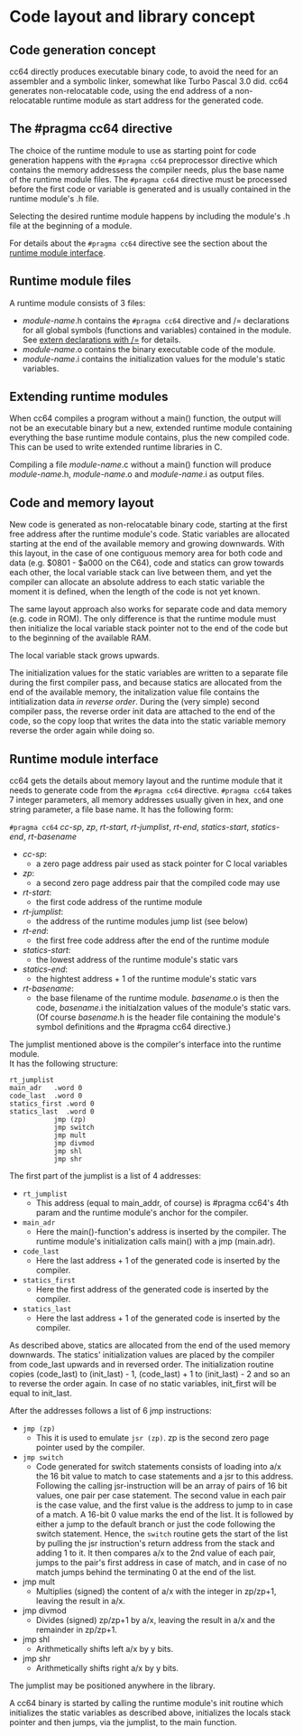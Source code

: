 # Code layout and library concept

## Code generation concept

cc64 directly produces executable binary code, to avoid the need for an
assembler and a symbolic linker, somewhat like Turbo Pascal 3.0 did.
cc64 generates non-relocatable code, using the end address of
a non-relocatable runtime module as start address for the generated code.


## The #pragma cc64 directive

The choice of the runtime module to use as starting point for code generation
happens with the `#pragma cc64` preprocessor directive which contains the
memory addressess the compiler needs, plus the base name of the runtime module
files. The `#pragma cc64` directive must be processed before the first code or
variable is generated and is usually contained in the runtime module's .h file.

Selecting the desired runtime module happens by including the module's .h
file at the beginning of a module.

For details about the `#pragma cc64` directive see the section about the
[runtime module interface](#runtime-module-interface).


## Runtime module files

A runtime module consists of 3 files:

- *module-name*.h contains the `#pragma cc64` directive and /= declarations for
all global symbols (functions and variables) contained in the module.
See [extern declarations with /=](C-lang-subset.md#extern-declarations-with-)
for details.
- *module-name*.o contains the binary executable code of the module.
- *module-name*.i contains the initialization values for the module's static
variables.


## Extending runtime modules

When cc64 compiles a program without a main() function, the output will not be
an executable binary but a new, extended runtime module containing everything
the base runtime module contains, plus the new compiled code. This can be used
to write extended runtime libraries in C.

Compiling a file *module-name*.c without a main() function will produce
*module-name*.h, *module-name*.o and *module-name*.i as output files.


## Code and memory layout

New code is generated as non-relocatable binary code, starting at the first
free address after the runtime module's code. Static variables are allocated
starting at the end of the available memory and growing downwards.
With this layout, in the case of one contiguous memory area for both code and
data (e.g. $0801 - $a000 on the C64), code and statics can grow towards each
other, the local variable stack can live between them, and yet the compiler
can allocate an absolute address to each static variable the moment it is
defined, when the length of the code is not yet known.

The same layout approach also works for separate code and data memory (e.g.
code in ROM). The only difference is that the runtime module must then
initialize the local variable stack pointer not to the end of the code but
to the beginning of the available RAM.

The local variable stack grows upwards.

The initialization values for the static variables are written to a separate
file during the first compiler pass, and because statics are allocated from
the end of the available memory, the initalization value file contains the
intitialization data *in reverse order*. During the (very simple) second
compiler pass, the reverse order init data are attached to the end of the code,
so the copy loop that writes the data into the static variable memory reverse
the order again while doing so.


## Runtime module interface

cc64 gets the details about memory layout and the runtime module that it needs
to generate code from the `#pragma cc64` directive.
`#pragma cc64` takes 7 integer parameters, all memory addresses usually given
in hex, and one string parameter, a file base name. It has the following form:

`#pragma cc64` *cc-sp*, *zp*, *rt-start*, *rt-jumplist*, *rt-end*,
*statics-start*, *statics-end*, *rt-basename*

- *cc-sp*:
  - a zero page address pair used as stack pointer for C local variables
- *zp*:
  - a second zero page address pair that the compiled code may use
- *rt-start*:
  - the first code address of the runtime module
- *rt-jumplist*:
  - the address of the runtime modules jump list (see below)
- *rt-end*:
  - the first free code address after the end of the runtime module
- *statics-start*:
  - the lowest address of the runtime module's static vars
- *statics-end*:
  - the hightest address + 1 of the runtime module's static vars
- *rt-basename*:
  - the base filename of the runtime module. *basename*.o is then the
code, *basename*.i the initialzation values of the module's static vars. (Of
course *basename*.h is the header file containing the module's symbol
definitions and the #pragma cc64 directive.)

The jumplist mentioned above is the compiler's interface into the runtime
module.  
It has the following structure:

```
rt_jumplist
main_adr   .word 0
code_last  .word 0
statics_first .word 0
statics_last  .word 0
           jmp (zp)
           jmp switch
           jmp mult
           jmp divmod
           jmp shl
           jmp shr
```

The first part of the jumplist is a list of 4 addresses:

- `rt_jumplist`
  - This address (equal to main_addr, of course) is #pragma cc64's 4th param
and the runtime module's anchor for the compiler.
- `main_adr`
  - Here the main()-function's address is inserted by the compiler. The
runtime module's initialization calls main() with a jmp (main.adr).
- `code_last`
  - Here the last address + 1 of the generated code is inserted by the compiler.
- `statics_first`
  - Here the first address of the generated code is inserted by the compiler.
- `statics_last`
  - Here the last address + 1 of the generated code is inserted by the compiler.

As described above, statics are allocated from the end of the used memory
downwards. The statics' initialization values are placed by the
compiler from code_last upwards and in reversed order.
The initialization routine copies (code_last) to (init_last) - 1,
(code_last) + 1 to  (init_last) - 2 and so an to reverse the order again.
In case of no static variables, init_first will be equal to init_last.

After the addresses follows a list of 6 jmp instructions:

- `jmp (zp)`
  - This it is used to emulate `jsr (zp)`. zp is the second zero
page pointer used by the compiler.
- `jmp switch`
  - Code generated for switch statements consists of loading into a/x
the 16 bit value to match to case statements and a jsr to this address.
Following the calling jsr-instruction will be an array of pairs of 16 bit
values, one pair per case statement. The second value in each pair is the case
value, and the first value is the address to jump to in case of a match.
A 16-bit 0 value marks the end of the list. It is followed by either a jump to
the default branch or just the code following the switch statement.
Hence, the `switch` routine gets the start of the list by pulling the jsr
instruction's return address from the stack and adding 1 to it.
It then compares a/x to the 2nd value of each pair, jumps to the pair's first
address in case of match, and in case of no match jumps behind the terminating
0 at the end of the list.
- jmp mult
  - Multiplies (signed) the content of a/x with the integer in zp/zp+1,
leaving the result in a/x.
- jmp divmod
  - Divides (signed) zp/zp+1 by a/x, leaving the result in a/x and the
remainder in zp/zp+1.
- jmp shl
  - Arithmetically shifts left a/x by y bits.
- jmp shr
  - Arithmetically shifts right a/x by y bits.

The jumplist may be positioned anywhere in the library.

A cc64 binary is started by calling the runtime module's init routine which
initializes the static variables as described above, initializes the locals
stack pointer and then jumps, via the jumplist, to the main function.
